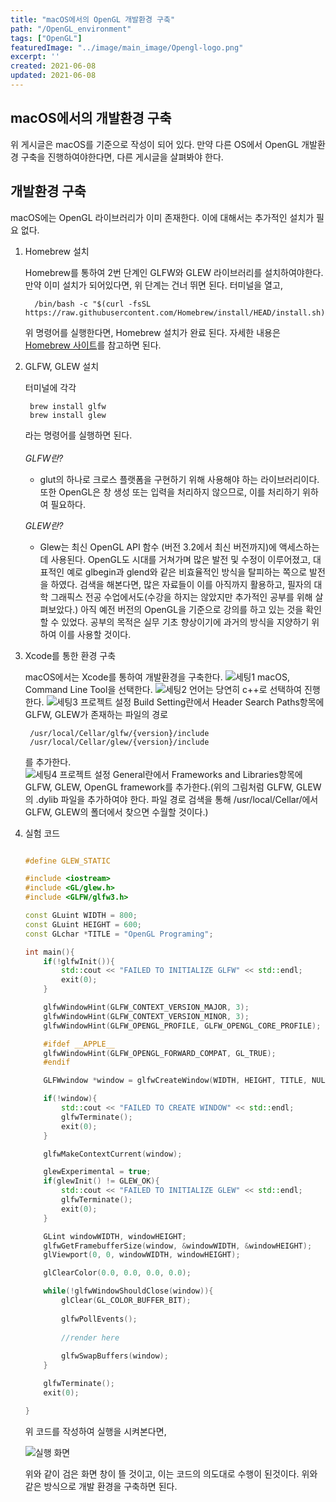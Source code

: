 ```yaml
---
title: "macOS에서의 OpenGL 개발환경 구축"
path: "/OpenGL_environment"
tags: ["OpenGL"]
featuredImage: "../image/main_image/Opengl-logo.png"
excerpt: ''
created: 2021-06-08
updated: 2021-06-08
---
```


## macOS에서의 개발환경 구축

위 게시글은 macOS를 기준으로 작성이 되어 있다. 만약 다른 OS에서 OpenGL 개발환경 구축을 진행하여야한다면, 다른 게시글을 살펴봐야 한다.

## 개발환경 구축

macOS에는 OpenGL 라이브러리가 이미 존재한다. 이에 대해서는 추가적인 설치가 필요 없다.

1. Homebrew 설치
    
    Homebrew를 통하여 2번 단계인 GLFW와 GLEW 라이브러리를 설치하여야한다. 만약 이미 설치가 되어있다면, 위 단계는 건너 뛰면 된다. 터미널을 열고, 

         /bin/bash -c "$(curl -fsSL https://raw.githubusercontent.com/Homebrew/install/HEAD/install.sh)"
    
    위 명령어를 실행한다면, Homebrew 설치가 완료 된다. 자세한 내용은 [Homebrew 사이트](https://brew.sh/index_ko)를 참고하면 된다.

2. GLFW, GLEW 설치

    터미널에 각각

        brew install glfw
        brew install glew
    
    라는 명령어를 실행하면 된다.<br><br>
    *GLFW란?*  
    - glut의 하나로 크로스 플랫폼을 구현하기 위해 사용해야 하는 라이브러리이다. 또한 OpenGL은 창 생성 또는 입력을 처리하지 않으므로, 이를 처리하기 위하여 필요하다.<br>

    *GLEW란?*
    - Glew는 최신 OpenGL API 함수 (버전 3.2에서 최신 버전까지)에 액세스하는 데 사용된다. OpenGL도 시대를 거쳐가며 많은 발전 및 수정이 이루어졌고, 대표적인 예로 glbegin과 glend와 같은 비효율적인 방식을 탈피하는 쪽으로 발전을 하였다. 검색을 해본다면, 많은 자료들이 이를 아직까지 활용하고, 필자의 대학 그래픽스 전공 수업에서도(수강을 하지는 않았지만 추가적인 공부를 위해 살펴보았다.) 아직 예전 버전의 OpenGL을 기준으로 강의를 하고 있는 것을 확인할 수 있었다. 공부의 목적은 실무 기초 향상이기에 과거의 방식을 지양하기 위하여 이를 사용할 것이다.

3. Xcode를 통한 환경 구축

    macOS에서는 Xcode를 통하여 개발환경을 구축한다. 
    ![세팅1](../image/OpenGL_environment/1.png)
    macOS, Command Line Tool을 선택한다.
    ![세팅2](../image/OpenGL_environment/2.png)
    언어는 당연히 c++로 선택하여 진행한다.
    ![세팅3](../image/OpenGL_environment/3.png)
    프로젝트 설정 Build Setting란에서 Header Search Paths항목에 GLFW, GLEW가 존재하는 파일의 경로

        /usr/local/Cellar/glfw/{version}/include
        /usr/local/Cellar/glew/{version}/include

    를 추가한다.        
    ![세팅4](../image/OpenGL_environment/4.png)
    프로젝트 설정 General란에서 Frameworks and Libraries항목에 GLFW, GLEW, OpenGL framework를 추가한다.(위의 그림처럼 GLFW, GLEW의 .dylib 파일을 추가하여야 한다. 파일 경로 검색을 통해 /usr/local/Cellar/에서 GLFW, GLEW의 폴더에서 찾으면 수월할 것이다.)


4. 실험 코드

    ```c++

    #define GLEW_STATIC

    #include <iostream>
    #include <GL/glew.h>
    #include <GLFW/glfw3.h>

    const GLuint WIDTH = 800;
    const GLuint HEIGHT = 600;
    const GLchar *TITLE = "OpenGL Programing";

    int main(){ 
        if(!glfwInit()){
            std::cout << "FAILED TO INITIALIZE GLFW" << std::endl;
            exit(0);
        }
    
        glfwWindowHint(GLFW_CONTEXT_VERSION_MAJOR, 3);
        glfwWindowHint(GLFW_CONTEXT_VERSION_MINOR, 3);
        glfwWindowHint(GLFW_OPENGL_PROFILE, GLFW_OPENGL_CORE_PROFILE);
    
        #ifdef __APPLE__
        glfwWindowHint(GLFW_OPENGL_FORWARD_COMPAT, GL_TRUE);
        #endif
    
        GLFWwindow *window = glfwCreateWindow(WIDTH, HEIGHT, TITLE, NULL, NULL);
    
        if(!window){
            std::cout << "FAILED TO CREATE WINDOW" << std::endl;
            glfwTerminate();
            exit(0);
        }
    
        glfwMakeContextCurrent(window);
    
        glewExperimental = true;
        if(glewInit() != GLEW_OK){
            std::cout << "FAILED TO INITIALIZE GLEW" << std::endl;
            glfwTerminate();
            exit(0);
        }
    
        GLint windowWIDTH, windowHEIGHT;
        glfwGetFramebufferSize(window, &windowWIDTH, &windowHEIGHT);
        glViewport(0, 0, windowWIDTH, windowHEIGHT);
    
        glClearColor(0.0, 0.0, 0.0, 0.0);
   
        while(!glfwWindowShouldClose(window)){
            glClear(GL_COLOR_BUFFER_BIT);
        
            glfwPollEvents();
        
            //render here
        
            glfwSwapBuffers(window);
        }
    
        glfwTerminate();
        exit(0);
    
    }


    ```

    위 코드를 작성하여 실행을 시켜본다면,
    
    ![실행 화면](../image/OpenGL_environment/opengl_environment_test.png)

    위와 같이 검은 화면 창이 뜰 것이고, 이는 코드의 의도대로 수행이 된것이다. 위와 같은 방식으로 개발 환경을 구축하면 된다.